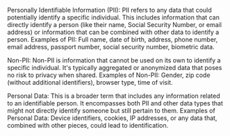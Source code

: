Personally Identifiable Information (PII):
PII refers to any data that could potentially identify a specific individual. This includes information that can directly identify a person (like their name, Social Security Number, or email address) or information that can be combined with other data to identify a person.
Examples of PII: Full name, date of birth, address, phone number, email address, passport number, social security number, biometric data.

Non-PII:
Non-PII is information that cannot be used on its own to identify a specific individual. It's typically aggregated or anonymized data that poses no risk to privacy when shared.
Examples of Non-PII: Gender, zip code (without additional identifiers), browser type, time of visit.

Personal Data:
This is a broader term that includes any information related to an identifiable person. It encompasses both PII and other data types that might not directly identify someone but still pertain to them.
Examples of Personal Data: Device identifiers, cookies, IP addresses, or any data that, combined with other pieces, could lead to identification.